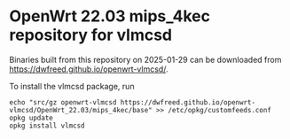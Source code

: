 OpenWrt 22.03 mips_4kec repository for vlmcsd
========

Binaries built from this repository on 2025-01-29 can be downloaded from <https://dwfreed.github.io/openwrt-vlmcsd/>.

To install the vlmcsd package, run

```
echo "src/gz openwrt-vlmcsd https://dwfreed.github.io/openwrt-vlmcsd/OpenWrt_22.03/mips_4kec/base" >> /etc/opkg/customfeeds.conf
opkg update
opkg install vlmcsd
```

